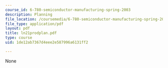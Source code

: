 ```yaml
---
course_id: 6-780-semiconductor-manufacturing-spring-2003
description: Planning
file_location: /coursemedia/6-780-semiconductor-manufacturing-spring-2003/1de12ab7367d4eee2e587996a6131ff2_ln21prodplan.pdf
file_type: application/pdf
layout: pdf
title: ln21prodplan.pdf
type: course
uid: 1de12ab7367d4eee2e587996a6131ff2

---
```

None